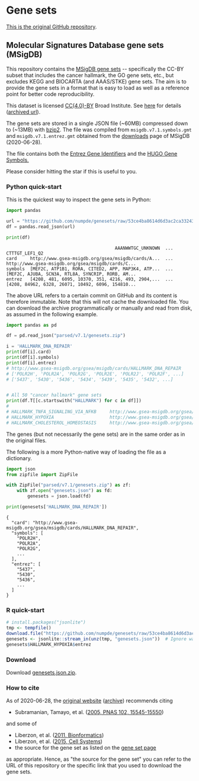 # Gene sets

[This is the original GitHub repository](https://github.com/numpde/genesets).


## Molecular Signatures Database gene sets (MSigDB)

This repository
contains the 
[MSigDB gene sets](https://www.gsea-msigdb.org/gsea/msigdb/index.jsp) --
specifically the CC-BY subset
that includes 
the cancer hallmark, the GO gene sets, etc.,
but excludes KEGG and BIOCARTA (and AAAS/STKE) gene sets.
The aim is to provide the gene sets
in a format that is easy to load 
as well as 
a reference point for better code reproducibility.


This dataset is licensed 
[CC(4.0)-BY](https://creativecommons.org/licenses/by/4.0/) Broad Institute.
See 
[here](https://www.gsea-msigdb.org/gsea/msigdb_license_terms.jsp)
for details
([archived url](http://archive.ph/HCO4L)).

The gene sets are stored in a 
single 
JSON file (~60MB)
compressed down to (~13MB)
with [bzip2](https://en.wikipedia.org/wiki/Bzip2).
The file was compiled from
 `msigdb.v7.1.symbols.gmt`
and
`msigdb.v7.1.entrez.gmt`
obtained from 
the [downloads](https://www.gsea-msigdb.org/gsea/downloads.jsp)
page of MSigDB (2020-06-28).

The file contains both
the [Entrez Gene Identifiers](https://www.ncbi.nlm.nih.gov/gene) 
and
the [HUGO Gene Symbols.](https://www.genenames.org/)

Please consider 
hitting the star 
if this is useful to you.


### Python quick-start

This is the quickest way to inspect the gene sets in Python:

```python
import pandas

url = "https://github.com/numpde/genesets/raw/53ce4ba8614d6d3ac2ca33243ea3f9f2c1f86ef5/genesets/msigdb/parsed/v7.1/genesets.json.zip"
df = pandas.read_json(url)

print(df)
```

```
                                         AAANWWTGC_UNKNOWN  ...                                     CTTTGT_LEF1_Q2
card     http://www.gsea-msigdb.org/gsea/msigdb/cards/A...  ...  http://www.gsea-msigdb.org/gsea/msigdb/cards/C...
symbols  [MEF2C, ATP1B1, RORA, CITED2, APP, MAP3K4, ATP...  ...  [MEF2C, AJUBA, SCN3A, RTL8A, SYNCRIP, RORB, AM...
entrez   [4208, 481, 6095, 10370, 351, 4216, 493, 2904,...  ...  [4208, 84962, 6328, 26071, 10492, 6096, 154810...
```

The above URL refers to a certain commit on GitHub and
its content is therefore immutable.
Note that this will not cache the downloaded file.
You can download the archive programmatically or manually 
and read from disk, 
as assumed in the following example.

```python
import pandas as pd

df = pd.read_json("parsed/v7.1/genesets.zip")

i = 'HALLMARK_DNA_REPAIR'
print(df[i].card)
print(df[i].symbols)
print(df[i].entrez)
# http://www.gsea-msigdb.org/gsea/msigdb/cards/HALLMARK_DNA_REPAIR
# ['POLR2H', 'POLR2A', 'POLR2G', 'POLR2E', 'POLR2J', 'POLR2F', ...]
# ['5437', '5430', '5436', '5434', '5439', '5435', '5432', ...]


# All 50 "cancer hallmark" gene sets
print(df.T[[c.startswith("HALLMARK") for c in df]])
#                                                                                   card  ...                                             entrez
# HALLMARK_TNFA_SIGNALING_VIA_NFKB     http://www.gsea-msigdb.org/gsea/msigdb/cards/H...  ...  [3726, 2920, 467, 4792, 7128, 5743, 2919, 8870...
# HALLMARK_HYPOXIA                     http://www.gsea-msigdb.org/gsea/msigdb/cards/H...  ...  [5230, 5163, 2632, 5211, 226, 2026, 5236, 1039...
# HALLMARK_CHOLESTEROL_HOMEOSTASIS     http://www.gsea-msigdb.org/gsea/msigdb/cards/H...  ...  [2224, 1595, 3422, 2222, 1717, 6713, 3157, 508...

```

The genes 
(but not necessarily the gene sets)
are in the same order as in 
the original files. 

The following is a more Python-native way
of loading the file as a dictionary.

```python
import json
from zipfile import ZipFile

with ZipFile("parsed/v7.1/genesets.zip") as zf:
    with zf.open("genesets.json") as fd:
        genesets = json.load(fd)

print(genesets['HALLMARK_DNA_REPAIR'])
```

```
{
  "card": "http://www.gsea-msigdb.org/gsea/msigdb/cards/HALLMARK_DNA_REPAIR",
  "symbols": [
    "POLR2H",
    "POLR2A",
    "POLR2G",
    ...
  ],
  "entrez": [
    "5437",
    "5430",
    "5436",
    ...
  ]
}
```


### R quick-start

```R
# install.packages("jsonlite")
tmp <- tempfile()
download.file("https://github.com/numpde/genesets/raw/53ce4ba8614d6d3ac2ca33243ea3f9f2c1f86ef5/genesets/msigdb/parsed/v7.1/genesets.json.zip", tmp)
genesets <- jsonlite::stream_in(unz(tmp, "genesets.json"))  # Ignore warnings
genesets$HALLMARK_HYPOXIA$entrez
```


### Download

Download [genesets.json.zip](https://github.com/numpde/genesets/raw/53ce4ba8614d6d3ac2ca33243ea3f9f2c1f86ef5/genesets/msigdb/parsed/v7.1/genesets.json.zip).


### How to cite

As of 2020-06-28, 
the [original website](https://www.gsea-msigdb.org/gsea/msigdb)
([archive](http://archive.ph/0SuZl))
recommends citing

- Subramanian, Tamayo, et al. ([2005, PNAS 102, 15545-15550](http://www.pnas.org/cgi/content/abstract/102/43/15545))

and some of 

- Liberzon, et al. ([2011, Bionformatics](https://doi.org/10.1093/bioinformatics/btr260))
- Liberzon, et al. ([2015, Cell Systems](https://www.ncbi.nlm.nih.gov/pmc/articles/PMC4707969/))
- the source for the gene set as listed on the [gene set page](https://www.gsea-msigdb.org/gsea/msigdb/genesets.jsp)

as appropriate.
Hence, as "the source for the gene set"
you can refer to the URL of this repository
or the specific link that you used
to download the gene sets.
